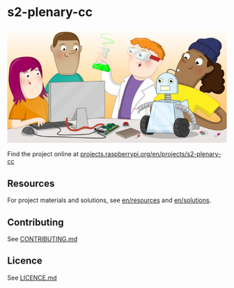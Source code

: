 # s2-plenary-cc

![s2-plenary-cc](banner.png)

Find the project online at [projects.raspberrypi.org/en/projects/s2-plenary-cc](https://projects.raspberrypi.org/en/projects/s2-plenary-cc)

## Resources
For project materials and solutions, see [en/resources](https://github.com/raspberrypilearning/s2-plenary-cc/tree/master/en/resources) and [en/solutions](https://github.com/raspberrypilearning/s2-plenary-cc/tree/master/en/solutions).

## Contributing
See [CONTRIBUTING.md](CONTRIBUTING.md)

## Licence
 See [LICENCE.md](LICENCE.md)